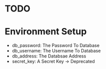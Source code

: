 # TODO

# Environment Setup
- db_password: The Password To Database
- db_username: The Username To Database
- db_address: The Databsae Address
- secret_key: A Secret Key -> Deprecated